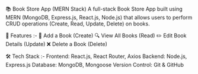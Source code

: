 📚 Book Store App (MERN Stack)
A full-stack Book Store App built using MERN (MongoDB, Express.js, React.js, Node.js) that allows users to perform CRUD operations (Create, Read, Update, Delete) on books.

🚀 Features :-
📖 Add a Book (Create)
🔍 View All Books (Read)
✏️ Edit Book Details (Update)
❌ Delete a Book (Delete)

🛠️ Tech Stack :-
Frontend: React.js, React Router, Axios
Backend: Node.js, Express.js
Database: MongoDB, Mongoose
Version Control: Git & GitHub
